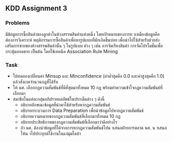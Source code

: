 ## KDD Assignment 3
### Problems
มีข้อมูลการซื้อสินค้าของลูกค้าในห้างสรรพสินค้าแห่งหนึ่ง โดยเป้าหมายของการท าเหมืองข้อมูลคือต้องการวิเคราะห์
พฤติกรรมการซื้อสินค้าเพื่อหารูปแบบที่มักเกิดขึ้นบ่อย เพื่อนำไปใช้สำหรับช่วยส่งเสริมการขายของห้างสรรพสินค้านั้น ๆ ในรูปแบบ
ต่าง ๆ เช่น การจัดเรียงสินค้า การจัดโปรโมชั่นเพื่อกระตุ้นยอดขาย เป็นต้น โดยใช้เทคนิค Association Rule Mining

### Task
- ให้ทดลองเปลี่ยนค่า Minsup และ Minconfidence (ค่าต่ำสุดคือ 0.0 และค่าสูงสุดคือ 1.0) แล้วสังเกตจำนวนกฎที่ได้รับ
- ให้ นศ. เลือกกฎความสัมพันธ์ที่ดีที่สุดมาทั้งหมด 10 กฎ พร้อมทำความเข้าใจกฎความสัมพันธ์ที่เลือกมา
- สมาชิกในแต่ละกลุ่มอภิปรายผลลัพธ์ในประเด็นต่าง ๆ ดังนี้
    - อธิบายลักษณะข้อมูลที่นำมาใช้สำหรับหากฎความสัมพันธ์
    - อธิบายกระบวนการ Data Preparation เพื่อนำข้อมูลไปหากฎความสัมพันธ์
    - อธิบายความหมายของกฎความสัมพันธ์ที่เลือกมาทั้งหมด 10 กฎ
    - อธิบายประสิทธิภาพของกฎความสัมพันธ์ที่เลือกมาว่าดีอย่างไร
    - ถ้า นศ. ต้องนำข้อมูลที่ได้จากการหากฎความสัมพันธ์ไปน าเสนอฝ่ายการตลาด นศ. น าเสนอให้น าไปประยุกต์ใช้งานในแง่มุมใดบ้า